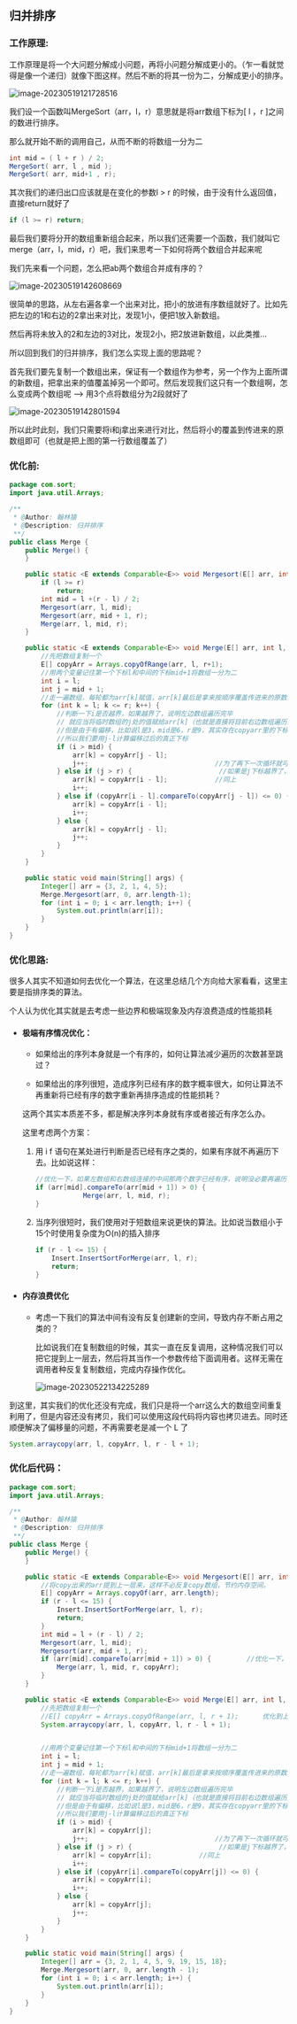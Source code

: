 ## 归并排序

### 工作原理:

工作原理是将一个大问题分解成小问题，再将小问题分解成更小的。（乍一看就觉得是像一个递归）就像下图这样。然后不断的将其一份为二，分解成更小的排序。

![image-20230519121728516](https://s2.loli.net/2023/05/19/26luQB9iTxWhb5D.png)

我们设一个函数叫MergeSort（arr，l，r）意思就是将arr数组下标为[ l ，r ]之间的数进行排序。

那么就开始不断的调用自己，从而不断的将数组一分为二

```java
int mid = ( l + r ) / 2;
MergeSort( arr, l , mid );
MergeSort( arr, mid+1 , r);
```

其次我们的递归出口应该就是在变化的参数l > r 的时候，由于没有什么返回值，直接return就好了

```java
if (l >= r) return;
```

最后我们要将分开的数组重新组合起来，所以我们还需要一个函数，我们就叫它merge（arr，l，mid，r）吧，我们来思考一下如何将两个数组合并起来呢

我们先来看一个问题，怎么把ab两个数组合并成有序的？

![image-20230519142608669](https://s2.loli.net/2023/05/19/MYUXVhoQK4CmHtd.png)

很简单的思路，从左右遍各拿一个出来对比，把小的放进有序数组就好了。比如先把左边的1和右边的2拿出来对比，发现1小，便把1放入新数组。

然后再将未放入的2和左边的3对比，发现2小，把2放进新数组，以此类推...

所以回到我们的归并排序，我们怎么实现上面的思路呢？

首先我们要先复制一个数组出来，保证有一个数组作为参考，另一个作为上面所谓的新数组，把拿出来的值覆盖掉另一个即可。然后发现我们这只有一个数组啊，怎么变成两个数组呢 —> 用3个点将数组分为2段就好了

![image-20230519142801594](https://s2.loli.net/2023/05/19/FashA5xM3Vj8HWi.png)

所以此时此刻，我们只需要将i和j拿出来进行对比，然后将小的覆盖到传进来的原数组即可（也就是把上图的第一行数组覆盖了）

### 优化前:

```java
package com.sort;
import java.util.Arrays;

/**
 * @Author: 翰林猿
 * @Description: 归并排序
 **/
public class Merge {
    public Merge() {
    }

    public static <E extends Comparable<E>> void Mergesort(E[] arr, int l, int r) {
        if (l >= r) 
            return;
        int mid = l +(r - l) / 2;
        Mergesort(arr, l, mid);
        Mergesort(arr, mid + 1, r);
        Merge(arr, l, mid, r);
    }

    public static <E extends Comparable<E>> void Merge(E[] arr, int l, int mid, int r) {
        //先把数组复制一个
        E[] copyArr = Arrays.copyOfRange(arr, l, r+1);
        //用两个变量记住第一个下标l和中间的下标mid+1将数组一分为二
        int i = l;
        int j = mid + 1;
        //走一遍数组，每轮都为arr[k]赋值，arr[k]最后是拿来按顺序覆盖传进来的原数组arr的从而形成排序
        for (int k = l; k <= r; k++) {
            //判断一下i是否越界，如果越界了，说明左边数组遍历完毕
            // 就应当将临时数组的j处的值赋给arr[k]（也就是直接将目前右边数组遍历到的值赋给arr[k])
            //但是由于有偏移，比如说l是3，mid是6，r是9，其实存在copyarr里的下标是0，3，6
            //所以我们要用j-l计算偏移过后的真正下标
            if (i > mid) {
                arr[k] = copyArr[j - l];
                j++;                                //为了再下一次循环就可以只遍历我们的另一个数组了
            } else if (j > r) {                      //如果是j下标越界了，说明右边数组遍历完毕，将左边目前遍历到的值返回
                arr[k] = copyArr[i - l];            //同上
                i++;
            } else if (copyArr[i - l].compareTo(copyArr[j - l]) <= 0) {        //说明两边都没有越界，对比i和j并将小的赋给k，然后i++
                arr[k] = copyArr[i - l];                                       //左边小，把左边赋给k
                i++;
            } else {                                                           //右边小，把右边赋给k
                arr[k] = copyArr[j - l];
                j++;
            }
        }
    }

    public static void main(String[] args) {
        Integer[] arr = {3, 2, 1, 4, 5};
        Merge.Mergesort(arr, 0, arr.length-1);
        for (int i = 0; i < arr.length; i++) {
            System.out.println(arr[i]);
        }
    }
}
```

### 优化思路:

很多人其实不知道如何去优化一个算法，在这里总结几个方向给大家看看，这里主要是指排序类的算法。

个人认为优化其实就是去考虑一些边界和极端现象及内存浪费造成的性能损耗

- #### 极端有序情况优化：

  - 如果给出的序列本身就是一个有序的，如何让算法减少遍历的次数甚至跳过？

  - 如果给出的序列很短，造成序列已经有序的数字概率很大，如何让算法不再重新将已经有序的数字重新再排序造成的性能损耗？

  这两个其实本质差不多，都是解决序列本身就有序或者接近有序怎么办。

  这里考虑两个方案：

  1. 用 i f 语句在某处进行判断是否已经有序之类的，如果有序就不再遍历下去。比如说这样：

     ```java
     //优化一下，如果左数组和右数组连接的中间那两个数字已经有序，说明没必要再遍历下去了
     if (arr[mid].compareTo(arr[mid + 1]) > 0) {        
                 Merge(arr, l, mid, r);
     }
     ```

  2. 当序列很短时，我们使用对于短数组来说更快的算法。比如说当数组小于15个时使用复杂度为O(n)的插入排序

     ```java
     if (r - l <= 15) {
         Insert.InsertSortForMerge(arr, l, r);
         return;
     }
     ```

- #### 内存浪费优化

  - 考虑一下我们的算法中间有没有反复创建新的空间，导致内存不断占用之类的？

    ​	比如说我们在复制数组的时候，其实一直在反复调用，这种情况我们可以把它提到上一层去，然后将其当作一个参数传给下面调用者。这样无需在调用者种反复复制数组，完成内存操作优化。

    ![image-20230522134225289](https://s2.loli.net/2023/05/22/tv1ln4kB2DmhWKC.png)

​			到这里，其实我们的优化还没有完成，我们只是将一个arr这么大的数组空间重复利用了，但是内容还没有拷贝，我们可以使用这段代码将内容也拷贝进去。同时还顺便解决了偏移量的问题，不再需要老是减一个 L 了

```java
System.arraycopy(arr, l, copyArr, l, r - l + 1);
```

### 优化后代码：

```java
package com.sort;
import java.util.Arrays;

/**
 * @Author: 翰林猿
 * @Description: 归并排序
 **/
public class Merge {
    public Merge() {
    }

    public static <E extends Comparable<E>> void Mergesort(E[] arr, int l, int r) {
        //将copy出来的arr提到上一层来，这样不必反复copy数组，节约内存空间。
        E[] copyArr = Arrays.copyOf(arr, arr.length);
        if (r - l <= 15) {
            Insert.InsertSortForMerge(arr, l, r);
            return;
        }
        int mid = l + (r - l) / 2;
        Mergesort(arr, l, mid);
        Mergesort(arr, mid + 1, r);
        if (arr[mid].compareTo(arr[mid + 1]) > 0) {         //优化一下，如果左数组和右数组连接的中间那两个数字已经有序，说明没必要再遍历下去了
            Merge(arr, l, mid, r, copyArr);
        }
    }

    public static <E extends Comparable<E>> void Merge(E[] arr, int l, int mid, int r, E[] copyArr) {
        //先把数组复制一个
        //E[] copyArr = Arrays.copyOfRange(arr, l, r + 1);      优化到上面
        System.arraycopy(arr, l, copyArr, l, r - l + 1);


        //用两个变量记住第一个下标l和中间的下标mid+1将数组一分为二
        int i = l;
        int j = mid + 1;
        //走一遍数组，每轮都为arr[k]赋值，arr[k]最后是拿来按顺序覆盖传进来的原数组arr的从而形成排序
        for (int k = l; k <= r; k++) {
            //判断一下i是否越界，如果越界了，说明左边数组遍历完毕
            // 就应当将临时数组的j处的值赋给arr[k]（也就是直接将目前右边数组遍历到的值赋给arr[k])
            //但是由于有偏移，比如说l是3，mid是6，r是9，其实存在copyarr里的下标是0，3，6
            //所以我们要用j-l计算偏移过后的真正下标
            if (i > mid) {
                arr[k] = copyArr[j];
                j++;                                //为了再下一次循环就可以只遍历我们的另一个数组了
            } else if (j > r) {                      //如果是j下标越界了，说明右边数组遍历完毕，将左边目前遍历到的值返回
                arr[k] = copyArr[i];            //同上
                i++;
            } else if (copyArr[i].compareTo(copyArr[j]) <= 0) {        //说明两边都没有越界，对比i和j并将小的赋给k，然后i++
                arr[k] = copyArr[i];                                       //左边小，把左边赋给k
                i++;
            } else {                                                           //右边小，把右边赋给k
                arr[k] = copyArr[j];
                j++;
            }
        }
    }

    public static void main(String[] args) {
        Integer[] arr = {3, 2, 1, 4, 5, 9, 19, 15, 18};
        Merge.Mergesort(arr, 0, arr.length - 1);
        for (int i = 0; i < arr.length; i++) {
            System.out.println(arr[i]);
        }
    }
}

```











